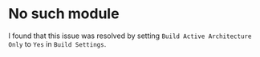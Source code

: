 # No such module

I found that this issue was resolved by setting `Build Active Architecture Only` to `Yes` in `Build Settings`.
